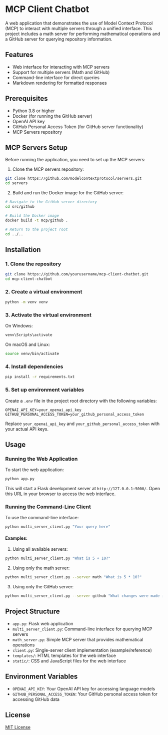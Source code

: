 # MCP Client Chatbot

A web application that demonstrates the use of Model Context Protocol (MCP) to interact with multiple servers through a unified interface. This project includes a math server for performing mathematical operations and a GitHub server for querying repository information.

## Features

- Web interface for interacting with MCP servers
- Support for multiple servers (Math and GitHub)
- Command-line interface for direct queries
- Markdown rendering for formatted responses

## Prerequisites

- Python 3.8 or higher
- Docker (for running the GitHub server)
- OpenAI API key
- GitHub Personal Access Token (for GitHub server functionality)
- MCP Servers repository

## MCP Servers Setup

Before running the application, you need to set up the MCP servers:

1. Clone the MCP servers repository:
```bash
git clone https://github.com/modelcontextprotocol/servers.git
cd servers
```

2. Build and run the Docker image for the GitHub server:
```bash
# Navigate to the GitHub server directory
cd src/github

# Build the Docker image
docker build -t mcp/github .

# Return to the project root
cd ../..
```

## Installation

### 1. Clone the repository

```bash
git clone https://github.com/yourusername/mcp-client-chatbot.git
cd mcp-client-chatbot
```

### 2. Create a virtual environment

```bash
python -m venv venv
```

### 3. Activate the virtual environment

On Windows:
```bash
venv\Scripts\activate
```

On macOS and Linux:
```bash
source venv/bin/activate
```

### 4. Install dependencies

```bash
pip install -r requirements.txt
```

### 5. Set up environment variables

Create a `.env` file in the project root directory with the following variables:

```
OPENAI_API_KEY=your_openai_api_key
GITHUB_PERSONAL_ACCESS_TOKEN=your_github_personal_access_token
```

Replace `your_openai_api_key` and `your_github_personal_access_token` with your actual API keys.

## Usage

### Running the Web Application

To start the web application:

```bash
python app.py
```

This will start a Flask development server at `http://127.0.0.1:5000/`. Open this URL in your browser to access the web interface.

### Running the Command-Line Client

To use the command-line interface:

```bash
python multi_server_client.py "Your query here"
```

#### Examples:

1. Using all available servers:
```bash
python multi_server_client.py "What is 5 + 10?"
```

2. Using only the math server:
```bash
python multi_server_client.py --server math "What is 5 * 10?"
```

3. Using only the GitHub server:
```bash
python multi_server_client.py --server github "What changes were made in the last commit for repository X?"
```

## Project Structure

- `app.py`: Flask web application
- `multi_server_client.py`: Command-line interface for querying MCP servers
- `math_server.py`: Simple MCP server that provides mathematical operations
- `client.py`: Single-server client implementation (example/reference)
- `templates/`: HTML templates for the web interface
- `static/`: CSS and JavaScript files for the web interface

## Environment Variables

- `OPENAI_API_KEY`: Your OpenAI API key for accessing language models
- `GITHUB_PERSONAL_ACCESS_TOKEN`: Your GitHub personal access token for accessing GitHub data

## License

[MIT License](LICENSE)

